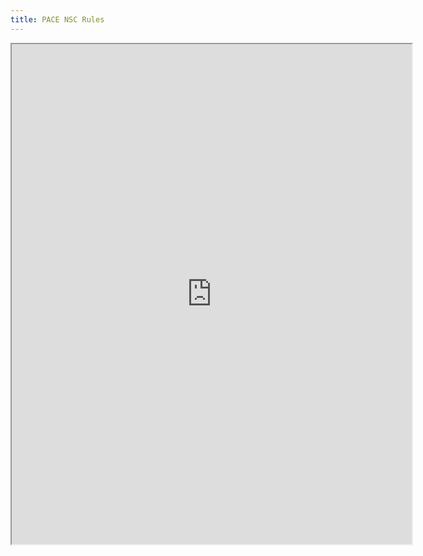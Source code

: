 ```yaml
---
title: PACE NSC Rules
---
```



<iframe src="https://drive.google.com/file/d/0BzeiFzPBJqdycE5nUHlrcmd5TGc/preview" width="640" height="800"></iframe>
